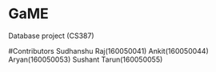 # GaME
Database project (CS387)

#Contributors
Sudhanshu Raj(160050041)
Ankit(160050044)
Aryan(160050053)
Sushant Tarun(160050055)
